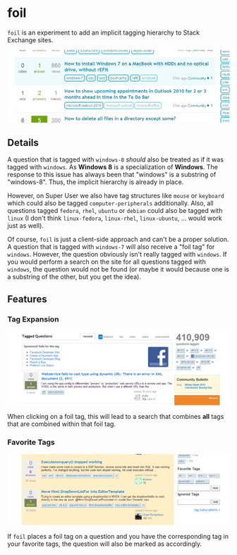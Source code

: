 foil
====

`foil` is an experiment to add an implicit tagging hierarchy to Stack Exchange sites.

![foil on Super User](https://github.com/oliversalzburg/foil/raw/master/screenshots/screenshot_main.png)

Details
-------

A question that is tagged with `windows-8` *should* also be treated as if it was tagged with `windows`. As **Windows 8** is a specialization of **Windows**. The response to this issue has always been that "windows" is a substring of "windows-8". Thus, the implicit hierarchy is already in place.

However, on Super User we also have tag structures like `mouse` or `keyboard` which could also be tagged `computer-peripherals` additionally. Also, all questions tagged `fedora`, `rhel`, `ubuntu` or `debian` could also be tagged with `linux` (I don't think `linux-fedora`, `linux-rhel`, `linux-ubuntu`, ... would work just as well).

Of course, `foil` is just a client-side approach and can't be a proper solution. A question that is tagged with `windows-7` will also receive a "foil tag" for `windows`. However, the question obviously isn't really tagged with `windows`. If you would perform a search on the site for all questions tagged with `windows`, the question would not be found (or maybe it would because one is a substring of the other, but you get the idea).

Features
--------

### Tag Expansion
![foil on Super User](https://github.com/oliversalzburg/foil/raw/master/screenshots/screenshot_tag_expand.png)

When clicking on a foil tag, this will lead to a search that combines **all** tags that are combined within that foil tag.

### Favorite Tags
![foil on Super User](https://github.com/oliversalzburg/foil/raw/master/screenshots/screenshot_favorites.png)

If `foil` places a foil tag on a question and you have the corresponding tag in your favorite tags, the question will also be marked as accordingly.